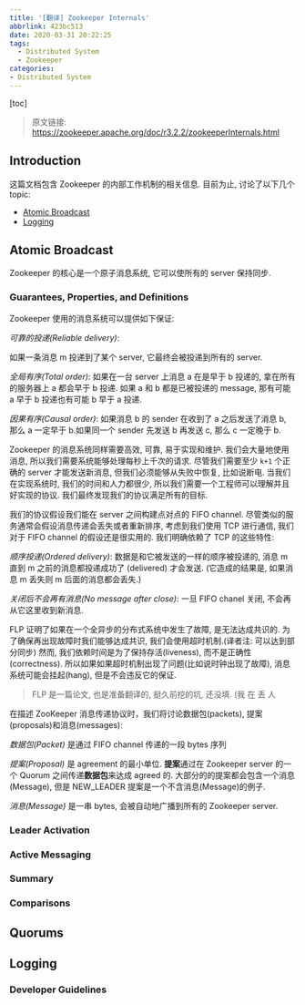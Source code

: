 ```yaml
---
title: '[翻译] Zookeeper Internals'
abbrlink: 423bc513
date: 2020-03-31 20:22:25
tags:
  - Distributed System
  - Zookeeper
categories:
- Distributed System
---
```


[toc]

> 原文链接: <https://zookeeper.apache.org/doc/r3.2.2/zookeeperInternals.html>

## Introduction

这篇文档包含 Zookeeper 的内部工作机制的相关信息. 目前为止, 讨论了以下几个 topic:

- [Atomic Broadcast](#Atomic-Broadcast)
- [Logging](#Logging)

## Atomic Broadcast

Zookeeper 的核心是一个原子消息系统, 它可以使所有的 server 保持同步.

### Guarantees, Properties, and Definitions

Zookeeper 使用的消息系统可以提供如下保证:

_可靠的投递(Reliable delivery)_:

如果一条消息 m 投递到了某个 server, 它最终会被投递到所有的 server.

_全局有序(Total order)_:
如果在一台 server 上消息 a 在是早于 b 投递的, 拿在所有的服务器上 a 都会早于 b 投递. 如果 a 和 b 都是已被投递的 message, 那有可能 a 早于 b 投递也有可能 b 早于 a 投递.

_因果有序(Causal order)_:
如果消息 b 的 sender 在收到了 a 之后发送了消息 b, 那么 a 一定早于 b.如果同一个 sender 先发送 b 再发送 c, 那么 c 一定晚于 b.

Zookeeper 的消息系统同样需要高效, 可靠, 易于实现和维护. 我们会大量地使用消息, 所以我们需要系统能够处理每秒上千次的请求. 尽管我们需要至少 `k+1` 个正确的 server 才能发送新消息, 但我们必须能够从失败中恢复, 比如说断电. 当我们在实现系统时, 我们的时间和人力都很少, 所以我们需要一个工程师可以理解并且好实现的协议. 我们最终发现我们的协议满足所有的目标.

我们的协议假设我们能在 server 之间构建点对点的 FIFO channel. 尽管类似的服务通常会假设消息传递会丢失或者重新排序, 考虑到我们使用 TCP 进行通信, 我们对于 FIFO channel 的假设还是很实用的. 我们明确依赖了 TCP 的这些特性:

_顺序投递(Ordered delivery)_:
数据是和它被发送的一样的顺序被投递的, 消息 m 直到 m 之前的消息都投递成功了 (delivered) 才会发送. (它造成的结果是, 如果消息 m 丢失则 m 后面的消息都会丢失.)

_关闭后不会再有消息(No message after close)_:
一旦 FIFO chanel 关闭, 不会再从它这里收到新消息.

FLP 证明了如果在一个全异步的分布式系统中发生了故障, 是无法达成共识的. 为了确保再出现故障时我们能够达成共识, 我们会使用超时机制.(译者注: 可以达到部分同步) 然而, 我们依赖时间是为了保持存活(liveness), 而不是正确性(correctness). 所以如果如果超时机制出现了问题(比如说时钟出现了故障), 消息系统可能会挂起(hang), 但是不会违反它的保证.

> FLP 是一篇论文, 也是准备翻译的, 挺久前挖的坑, 还没填. (我 在 丢 人

在描述 ZooKeeper 消息传递协议时，我们将讨论数据包(packets), 提案(proposals)和消息(messages):

_数据包(Packet)_
是通过 FIFO channel 传递的一段 bytes 序列

_提案(Proposal)_
是 agreement 的最小单位. **提案**通过在 Zookeeper server 的一个 Quorum 之间传递**数据包**来达成 agreed 的. 大部分的的提案都会包含一个消息(Message), 但是 NEW_LEADER 提案是一个不含消息(Message)的例子.

_消息(Message)_
是一串 bytes, 会被自动地广播到所有的 Zookeeper server.

### Leader Activation

### Active Messaging

### Summary

### Comparisons

## Quorums

## Logging

### Developer Guidelines
